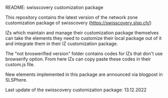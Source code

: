 README: swisscovery customization package

This repository contains the latest version of the network zone customization package of swisscovery (https://swisscovery.slsp.ch/)

IZs which maintain and manage their customization package themselves can take the elements they need to customize their local package out of it and integrate them in their IZ customization package.

The "not broswerified version" folder contains codes for IZs that don't use browserify option. From here IZs can copy paste these codes in their custom.js file.

New elements implemented in this package are announced via blogpost in SLSPhere.

Last update of the swisscovery customization package: 13.12.2022
